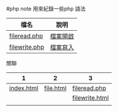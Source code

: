 #php note
用來紀錄一些php 語法

|檔名                                        |說明                              |
|--------------------------------------------|----------------------------------|
|[fileread.php](function/fileread.php)       |[檔案開啟](function/file.md)      |
|[filewrite.php](function/filewrite.php)     |[檔案寫入](function/file.md)      |



關聯

|1                                  |2                                           |3                                           |
|-----------------------------------|--------------------------------------------|--------------------------------------------|
|[index.html](index.html)           |[file.html](function/file.html)             |[fileread.php](function/fileread.php)       |
|                                   |                                            |[filewrite.html](function/filewrite.php)    |
|                                   |                                            |                                            |
